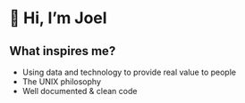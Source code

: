 # 👋 Hi, I’m Joel

## What inspires me?
- Using data and technology to provide real value to people
- The UNIX philosophy 
- Well documented & clean code


<!---
JoelAlftberg/JoelAlftberg is a ✨ special ✨ repository because its `README.md` (this file) appears on your GitHub profile.
You can click the Preview link to take a look at your changes.
--->

